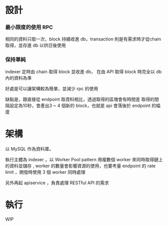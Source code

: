 # 設計

### 最小限度的使用 RPC
相同的資料只取一次，block 持續收進 db，transaction 則是有需求時才從chain取得，並存進 db 以供日後使用

### 保持單純
indexer 定時由 chain 取得 block 並收進 db，
在由 API 取得 block 時完全以 db 內的資料為準

好處是可以讓架構較為簡單，並減少 rpc 的使用

缺點是，跟直接從 endpoint 取資料相比，透過取得的區塊會有時間差
取得的間隔設定為10秒，會產出3 ~ 4 個新的 block，也就是 api 會落後於 endpoint 的幅度


# 架構

以 MySQL 作為資料庫。

執行主體為 indexer ，以 Worker Pool pattern 用複數個 worker 來同時取得鏈上的資料並儲存 , 
worker 的數量會影響資源的使用，也要考量 endpoint 的 rate limit ，開發時使用 3 個 worker 同時處理

另外再起 apiservice ，負責處理 RESTful API 的需求


# 執行

WIP
